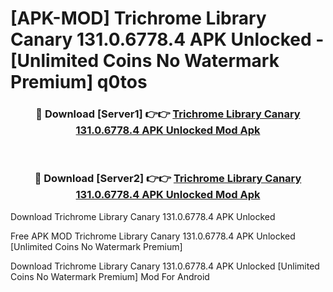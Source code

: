 # [APK-MOD] Trichrome Library Canary 131.0.6778.4 APK Unlocked - [Unlimited Coins No Watermark Premium] q0tos



<div align="center">
<h3>🔴 Download [Server1] 👉👉 <a href="https://momento.my/?title=Trichrome_Library_Canary_131.0.6778.4_APK_Unlocked">Trichrome Library Canary 131.0.6778.4 APK Unlocked Mod Apk</a></h3><br>

<h3>🔴 Download [Server2] 👉👉 <a href="https://momento.my/?title=Trichrome_Library_Canary_131.0.6778.4_APK_Unlocked">Trichrome Library Canary 131.0.6778.4 APK Unlocked Mod Apk</a></h3>
</div>



Download Trichrome Library Canary 131.0.6778.4 APK Unlocked 

Free APK MOD Trichrome Library Canary 131.0.6778.4 APK Unlocked [Unlimited Coins No Watermark Premium]

Download Trichrome Library Canary 131.0.6778.4 APK Unlocked [Unlimited Coins No Watermark Premium] Mod For Android
